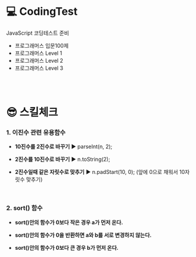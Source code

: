 # 💻 CodingTest

JavaScript 코딩테스트 준비

- 프로그래머스 입문100제
- 프로그래머스 Level 1
- 프로그래머스 Level 2
- 프로그래머스 Level 3

<br/><br/>

# 😎 스킬체크
### 1. 이진수 관련 유용함수

- **10진수를 2진수로 바꾸기** ▶️ parseInt(n, 2);

- **2진수를 10진수로 바꾸기** ▶️ n.toString(2);

- **2진수일때 같은 자릿수로 맞추기** ▶️ n.padStart(10, 0);  (앞에 0으로 채워서 10자릿수 맞추기)

<br/>

### 2. sort() 함수

- **sort()안의 함수가 0보다 작은 경우 a가 먼저 온다.**

- **sort()안의 함수가 0을 반환하면 a와 b를 서로 변경하지 않는다.**

- **sort()안의 함수가 0보다 큰 경우 b가 먼저 온다.**
